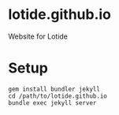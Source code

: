 # lotide.github.io
Website for Lotide

# Setup
```{bash}
gem install bundler jekyll
cd /path/to/lotide.github.io
bundle exec jekyll server
```

